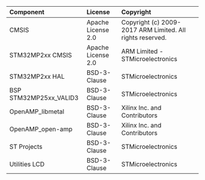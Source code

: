 | Component                       | License              | Copyright |
|:---------                       |:-------              |:----------|
| CMSIS                           | Apache License 2.0   | Copyright (c) 2009-2017 ARM Limited. All rights reserved. |
| STM32MP2xx CMSIS                | Apache License 2.0   | ARM Limited - STMicroelectronics |
| STM32MP2xx HAL                  | BSD-3-Clause         | STMicroelectronics |
| BSP STM32MP25xx_VALID3          | BSD-3-Clause         | STMicroelectronics |
| OpenAMP_libmetal                | BSD-3-Clause         | Xilinx Inc. and Contributors |
| OpenAMP_open-amp                | BSD-3-Clause         | Xilinx Inc. and Contributors |
| ST Projects                     | BSD-3-Clause         | STMicroelectronics |
| Utilities LCD                   | BSD-3-Clause         | STMicroelectronics |
